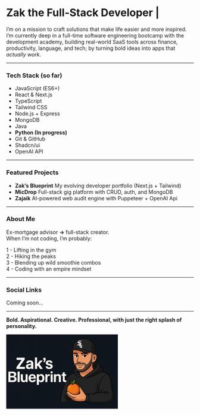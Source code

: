 # Zak the Full-Stack Developer | 

I’m on a mission to craft solutions that make life easier and more inspired. I’m currently deep in a full-time software engineering bootcamp with the development academy, building real-world SaaS tools across finance, productivity, language, and tech; by turning bold ideas into apps that _actually work_.

---

### Tech Stack (so far)

- JavaScript (ES6+)
- React & Next.js
- TypeScript
- Tailwind CSS 
- Node.js + Express 
- MongoDB
- Java
- **Python (In progress)**
- Git & GitHub 
- Shadcn/ui 
- OpenAI API 

---

### Featured Projects

- **Zak’s Blueprint** My evolving developer portfolio (Next.js + Tailwind)
- **MicDrop** Full-stack gig platform with CRUD, auth, and MongoDB
- **Zajaik** AI-powered web audit engine with Puppeteer + OpenAI Api

---

### About Me

Ex-mortgage advisor **→** full-stack creator.  
When I’m not coding, I’m probably:

1 - Lifting in the gym  
2 - Hiking the peaks  
3 - Blending up wild smoothie combos  
4 - Coding with an empire mindset 


---

###  Social Links

Coming soon... 

---

**Bold. Aspirational. Creative. Professional, with just the right splash of personality.**

<p position="center">
  <img src="assets/Zaks-blueprint-banner.png" alt="Zak's Blueprint Banner" width="300" />
</p>
